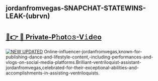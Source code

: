 ## jordanfromvegas-SNAPCHAT-STATEWINS-LEAK-(ubrvn)


# <h2><a href="https://mediaupload.pro?-20M">🔗👉 🔴 Private-P𝚑ot𝚘𝚜-V𝚒d𝚎o</a></h2>

[![NEW UPDATED](https://i.imgur.com/0qMVB7G.gif)](https://mediaupload.pro?-20M)
Online-influencer-jordanfromvegas,known-for-publishing-dance-and-lifestyle-content,-including-performances-and-vlogs-on-social-media-platforms.Brilliant-ventriloquist-assistant-jordanfromvegas,celebrated-for-their-exceptional-abilities-and-accomplishments-in-assisting-ventriloquists.  